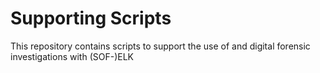 # Supporting Scripts

This repository contains scripts to support the use of and digital forensic investigations with (SOF-)ELK
